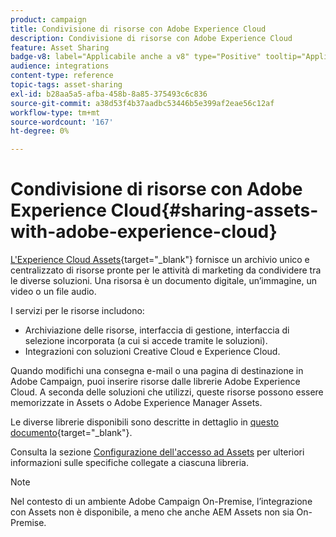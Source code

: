 ```yaml
---
product: campaign
title: Condivisione di risorse con Adobe Experience Cloud
description: Condivisione di risorse con Adobe Experience Cloud
feature: Asset Sharing
badge-v8: label="Applicabile anche a v8" type="Positive" tooltip="Applicabile anche a Campaign v8"
audience: integrations
content-type: reference
topic-tags: asset-sharing
exl-id: b28aa5a5-afba-458b-8a85-375493c6c836
source-git-commit: a38d53f4b37aadbc53446b5e399af2eae56c12af
workflow-type: tm+mt
source-wordcount: '167'
ht-degree: 0%

---
```


# Condivisione di risorse con Adobe Experience Cloud{#sharing-assets-with-adobe-experience-cloud}

[L&#39;Experience Cloud Assets](https://experienceleague.adobe.com/en/docs/core-services/interface/services/audiences/overview){target="_blank"} fornisce un archivio unico e centralizzato di risorse pronte per le attività di marketing da condividere tra le diverse soluzioni. Una risorsa è un documento digitale, un’immagine, un video o un file audio.

I servizi per le risorse includono:

* Archiviazione delle risorse, interfaccia di gestione, interfaccia di selezione incorporata (a cui si accede tramite le soluzioni).
* Integrazioni con soluzioni Creative Cloud e Experience Cloud.

Quando modifichi una consegna e-mail o una pagina di destinazione in Adobe Campaign, puoi inserire risorse dalle librerie Adobe Experience Cloud. A seconda delle soluzioni che utilizzi, queste risorse possono essere memorizzate in Assets o Adobe Experience Manager Assets.

Le diverse librerie disponibili sono descritte in dettaglio in [questo documento](https://experienceleague.adobe.com/en/docs/core-services/interface/services/assets/experience-cloud-assets){target="_blank"}.

Consulta la sezione [Configurazione dell&#39;accesso ad Assets](../../integrations/using/configuring-access-to-assets.md) per ulteriori informazioni sulle specifiche collegate a ciascuna libreria.

>[!NOTE]
>
>Nel contesto di un ambiente Adobe Campaign On-Premise, l’integrazione con Assets non è disponibile, a meno che anche AEM Assets non sia On-Premise.
